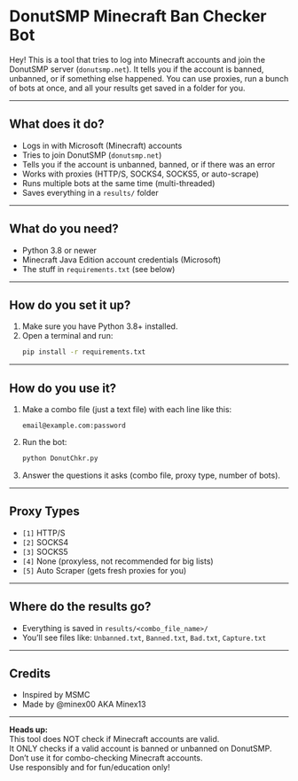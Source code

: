 # DonutSMP Minecraft Ban Checker Bot

Hey! This is a tool that tries to log into Minecraft accounts and join the DonutSMP server (`donutsmp.net`). It tells you if the account is banned, unbanned, or if something else happened. You can use proxies, run a bunch of bots at once, and all your results get saved in a folder for you.

---

## What does it do?

- Logs in with Microsoft (Minecraft) accounts
- Tries to join DonutSMP (`donutsmp.net`)
- Tells you if the account is unbanned, banned, or if there was an error
- Works with proxies (HTTP/S, SOCKS4, SOCKS5, or auto-scrape)
- Runs multiple bots at the same time (multi-threaded)
- Saves everything in a `results/` folder

---

## What do you need?

- Python 3.8 or newer
- Minecraft Java Edition account credentials (Microsoft)
- The stuff in `requirements.txt` (see below)

---

## How do you set it up?

1. Make sure you have Python 3.8+ installed.
2. Open a terminal and run:
   ```sh
   pip install -r requirements.txt
   ```

---

## How do you use it?

1. Make a combo file (just a text file) with each line like this:
   ```
   email@example.com:password
   ```
2. Run the bot:
   ```sh
   python DonutChkr.py
   ```
3. Answer the questions it asks (combo file, proxy type, number of bots).

---

## Proxy Types

- `[1]` HTTP/S
- `[2]` SOCKS4
- `[3]` SOCKS5
- `[4]` None (proxyless, not recommended for big lists)
- `[5]` Auto Scraper (gets fresh proxies for you)

---

## Where do the results go?

- Everything is saved in `results/<combo_file_name>/`
- You’ll see files like: `Unbanned.txt`, `Banned.txt`, `Bad.txt`, `Capture.txt`

---

## Credits

- Inspired by MSMC
- Made by @minex00 AKA Minex13

---

**Heads up:**  
This tool does NOT check if Minecraft accounts are valid.  
It ONLY checks if a valid account is banned or unbanned on DonutSMP.  
Don’t use it for combo-checking Minecraft accounts.  
Use responsibly and for fun/education only!
